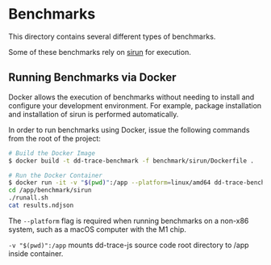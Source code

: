 # Benchmarks

This directory contains several different types of benchmarks.

Some of these benchmarks rely on [sirun](https://github.com/DataDog/sirun/) for execution.

## Running Benchmarks via Docker

Docker allows the execution of benchmarks without needing to install and configure your development environment. For example, package installation and installation of sirun is performed automatically.

In order to run benchmarks using Docker, issue the following commands from the root of the project:

```sh
# Build the Docker Image
$ docker build -t dd-trace-benchmark -f benchmark/sirun/Dockerfile .

# Run the Docker Container
$ docker run -it -v "$(pwd)":/app --platform=linux/amd64 dd-trace-benchmark bash
cd /app/benchmark/sirun
./runall.sh
cat results.ndjson
```

The `--platform` flag is required when running benchmarks on a non-x86 system, such as a macOS computer with the M1 chip.

`-v "$(pwd)":/app` mounts dd-trace-js source code root directory to /app inside container.
